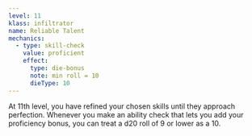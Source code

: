 ```yaml
---
level: 11
klass: infiltrator
name: Reliable Talent
mechanics:
  - type: skill-check
    value: proficient
    effect:
      type: die-bonus
      note: min roll = 10
      dieType: 10
---
```

At 11th level, you have refined your chosen skills until they approach perfection. Whenever you make an ability check that lets you add
your proficiency bonus, you can treat a d20 roll of 9 or lower as a 10.
